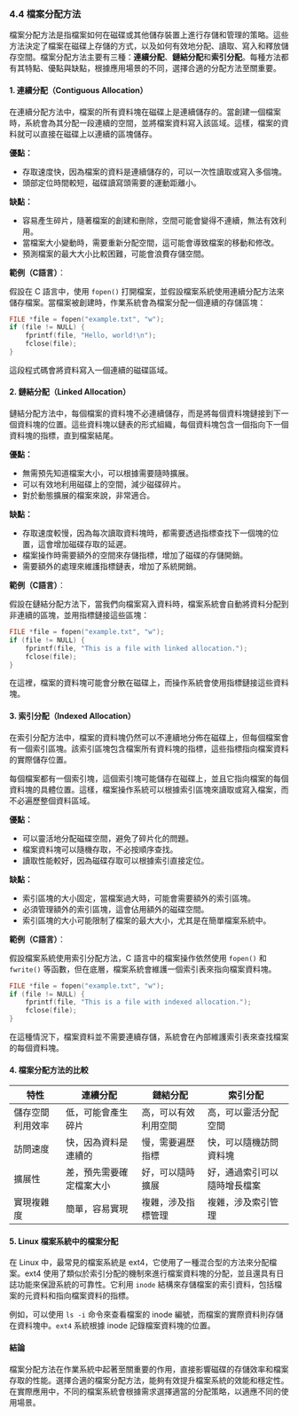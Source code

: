 ### 4.4 檔案分配方法

檔案分配方法是指檔案如何在磁碟或其他儲存裝置上進行存儲和管理的策略。這些方法決定了檔案在磁碟上存儲的方式，以及如何有效地分配、讀取、寫入和釋放儲存空間。檔案分配方法主要有三種：**連續分配**、**鏈結分配**和**索引分配**。每種方法都有其特點、優點與缺點，根據應用場景的不同，選擇合適的分配方法至關重要。

#### 1. 連續分配（Contiguous Allocation）

在連續分配方法中，檔案的所有資料塊在磁碟上是連續儲存的。當創建一個檔案時，系統會為其分配一段連續的空間，並將檔案資料寫入該區域。這樣，檔案的資料就可以直接在磁碟上以連續的區塊儲存。

**優點：**
- 存取速度快，因為檔案的資料是連續儲存的，可以一次性讀取或寫入多個塊。
- 頭部定位時間較短，磁碟讀寫頭需要的運動距離小。

**缺點：**
- 容易產生碎片，隨著檔案的創建和刪除，空間可能會變得不連續，無法有效利用。
- 當檔案大小變動時，需要重新分配空間，這可能會導致檔案的移動和修改。
- 預測檔案的最大大小比較困難，可能會浪費存儲空間。

**範例（C語言）**：

假設在 C 語言中，使用 `fopen()` 打開檔案，並假設檔案系統使用連續分配方法來儲存檔案。當檔案被創建時，作業系統會為檔案分配一個連續的存儲區塊：

```c
FILE *file = fopen("example.txt", "w");
if (file != NULL) {
    fprintf(file, "Hello, world!\n");
    fclose(file);
}
```

這段程式碼會將資料寫入一個連續的磁碟區域。

#### 2. 鏈結分配（Linked Allocation）

鏈結分配方法中，每個檔案的資料塊不必連續儲存，而是將每個資料塊鏈接到下一個資料塊的位置。這些資料塊以鏈表的形式組織，每個資料塊包含一個指向下一個資料塊的指標，直到檔案結尾。

**優點：**
- 無需預先知道檔案大小，可以根據需要隨時擴展。
- 可以有效地利用磁碟上的空間，減少磁碟碎片。
- 對於動態擴展的檔案來說，非常適合。

**缺點：**
- 存取速度較慢，因為每次讀取資料塊時，都需要透過指標查找下一個塊的位置，這會增加磁碟存取的延遲。
- 檔案操作時需要額外的空間來存儲指標，增加了磁碟的存儲開銷。
- 需要額外的處理來維護指標鏈表，增加了系統開銷。

**範例（C語言）**：

假設在鏈結分配方法下，當我們向檔案寫入資料時，檔案系統會自動將資料分配到非連續的區塊，並用指標鏈接這些區塊：

```c
FILE *file = fopen("example.txt", "w");
if (file != NULL) {
    fprintf(file, "This is a file with linked allocation.");
    fclose(file);
}
```

在這裡，檔案的資料塊可能會分散在磁碟上，而操作系統會使用指標鏈接這些資料塊。

#### 3. 索引分配（Indexed Allocation）

在索引分配方法中，檔案的資料塊仍然可以不連續地分佈在磁碟上，但每個檔案會有一個索引區塊。該索引區塊包含檔案所有資料塊的指標，這些指標指向檔案資料的實際儲存位置。

每個檔案都有一個索引塊，這個索引塊可能儲存在磁碟上，並且它指向檔案的每個資料塊的具體位置。這樣，檔案操作系統可以根據索引區塊來讀取或寫入檔案，而不必遍歷整個資料區域。

**優點：**
- 可以靈活地分配磁碟空間，避免了碎片化的問題。
- 檔案資料塊可以隨機存取，不必按順序查找。
- 讀取性能較好，因為磁碟存取可以根據索引直接定位。

**缺點：**
- 索引區塊的大小固定，當檔案過大時，可能會需要額外的索引區塊。
- 必須管理額外的索引區塊，這會佔用額外的磁碟空間。
- 索引區塊的大小可能限制了檔案的最大大小，尤其是在簡單檔案系統中。

**範例（C語言）**：

假設檔案系統使用索引分配方法，C 語言中的檔案操作依然使用 `fopen()` 和 `fwrite()` 等函數，但在底層，檔案系統會維護一個索引表來指向檔案資料塊。

```c
FILE *file = fopen("example.txt", "w");
if (file != NULL) {
    fprintf(file, "This is a file with indexed allocation.");
    fclose(file);
}
```

在這種情況下，檔案資料並不需要連續存儲，系統會在內部維護索引表來查找檔案的每個資料塊。

#### 4. 檔案分配方法的比較

| 特性               | 連續分配                   | 鏈結分配                     | 索引分配                       |
|--------------------|----------------------------|------------------------------|--------------------------------|
| 儲存空間利用效率   | 低，可能會產生碎片         | 高，可以有效利用空間         | 高，可以靈活分配空間           |
| 訪問速度           | 快，因為資料是連續的       | 慢，需要遍歷指標             | 快，可以隨機訪問資料塊         |
| 擴展性             | 差，預先需要確定檔案大小   | 好，可以隨時擴展             | 好，通過索引可以隨時增長檔案   |
| 實現複雜度         | 簡單，容易實現             | 複雜，涉及指標管理           | 複雜，涉及索引管理             |

#### 5. Linux 檔案系統中的檔案分配

在 Linux 中，最常見的檔案系統是 ext4，它使用了一種混合型的方法來分配檔案。ext4 使用了類似於索引分配的機制來進行檔案資料塊的分配，並且還具有日誌功能來保證系統的可靠性。它利用 `inode` 結構來存儲檔案的索引資料，包括檔案的元資料和指向檔案資料的指標。

例如，可以使用 `ls -i` 命令來查看檔案的 inode 編號，而檔案的實際資料則存儲在資料塊中。`ext4` 系統根據 inode 記錄檔案資料塊的位置。

#### 結論

檔案分配方法在作業系統中起著至關重要的作用，直接影響磁碟的存儲效率和檔案存取的性能。選擇合適的檔案分配方法，能夠有效提升檔案系統的效能和穩定性。在實際應用中，不同的檔案系統會根據需求選擇適當的分配策略，以適應不同的使用場景。